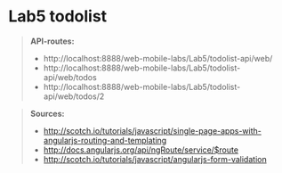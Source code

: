 Lab5 todolist
===============


> **API-routes:**
> 
> - http://localhost:8888/web-mobile-labs/Lab5/todolist-api/web/
> - http://localhost:8888/web-mobile-labs/Lab5/todolist-api/web/todos
> - http://localhost:8888/web-mobile-labs/Lab5/todolist-api/web/todos/2

> **Sources:**
> 
> - http://scotch.io/tutorials/javascript/single-page-apps-with-angularjs-routing-and-templating
> - http://docs.angularjs.org/api/ngRoute/service/$route
> - http://scotch.io/tutorials/javascript/angularjs-form-validation